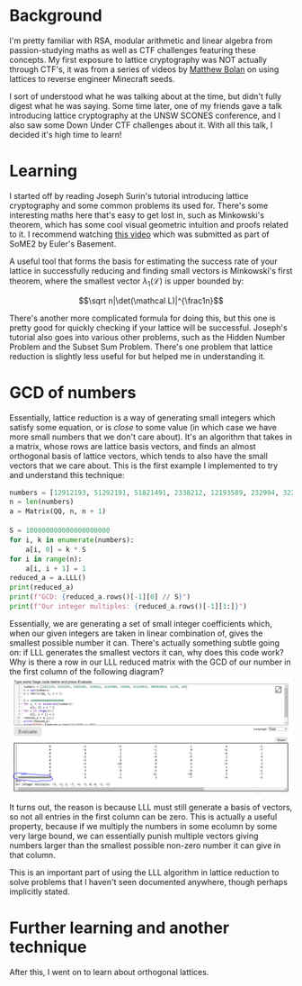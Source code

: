 # Background
I'm pretty familiar with RSA, modular arithmetic and linear algebra from passion-studying maths as well as CTF challenges featuring these concepts. My first exposure to lattice cryptography was NOT actually through CTF's, it was from a series of videos by [Matthew Bolan](https://www.youtube.com/watch?v=mc9w2iD3Gzs) on using lattices to reverse engineer Minecraft seeds.

I sort of understood what he was talking about at the time, but didn't fully digest what he was saying. Some time later, one of my friends gave a talk introducing lattice cryptography at the UNSW SCONES conference, and I also saw some Down Under CTF challenges about it. With all this talk, I decided it's high time to learn!

# Learning
I started off by reading Joseph Surin's tutorial introducing lattice cryptography and some common problems its used for. There's some interesting maths here that's easy to get lost in, such as Minkowski's theorem, which has some cool visual geometric intuition and proofs related to it. I recommend watching [this video](https://www.youtube.com/watch?v=RquUIXUMLcc) which was submitted as part of SoME2 by Euler's Basement.

A useful tool that forms the basis for estimating the success rate of your lattice in successfully reducing and finding small vectors is Minkowski's first theorem, where the smallest vector $\lambda_1(\mathcal L)$ is upper bounded by:
```math
\sqrt n|\det(\mathcal L)|^{\frac1n}
```
There's another more complicated formula for doing this, but this one is pretty good for quickly checking if your lattice will be successful. Joseph's tutorial also goes into various other problems, such as the Hidden Number Problem and the Subset Sum Problem. There's one problem that lattice reduction is slightly less useful for but helped me in understanding it.

# GCD of numbers
Essentially, lattice reduction is a way of generating small integers which satisfy some equation, or is *close* to some value (in which case we have more small numbers that we don't care about). It's an algorithm that takes in a matrix, whose rows are lattice basis vectors, and finds an almost orthogonal basis of lattice vectors, which tends to also have the small vectors that we care about. This is the first example I implemented to try and understand this technique:
```python
numbers = [12912193, 51292191, 51821491, 2338212, 12193589, 232994, 322134813, 3901024914, 11238, 249]
n = len(numbers)
a = Matrix(QQ, n, n + 1)

S = 100000000000000000000
for i, k in enumerate(numbers):
    a[i, 0] = k * S
for i in range(n):
    a[i, i + 1] = 1
reduced_a = a.LLL()
print(reduced_a)
print(f"GCD: {reduced_a.rows()[-1][0] // S}")
print(f"Our integer multiples: {reduced_a.rows()[-1][1:]}")
```
Essentially, we are generating a set of small integer coefficients which, when our given integers are taken in linear combination of, gives the smallest possible number it can. There's actually something subtle going on: if LLL generates the smallest vectors it can, why does this code work? Why is there a row in our LLL reduced matrix with the GCD of our number in the first column of the following diagram?
![Sage GCD example](gcd_example.png)

It turns out, the reason is because LLL must still generate a basis of vectors, so not all entries in the first column can be zero. This is actually a useful property, because if we multiply the numbers in some ecolumn by some very large bound, we can essentially punish multiple vectors giving numbers larger than the smallest possible non-zero number it can give in that column.

This is an important part of using the LLL algorithm in lattice reduction to solve problems that I haven't seen documented anywhere, though perhaps implicitly stated.

# Further learning and another technique
After this, I went on to learn about orthogonal lattices.
